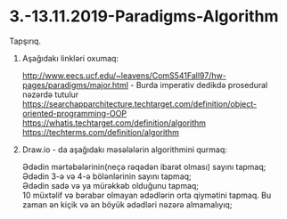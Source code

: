 # 3.-13.11.2019-Paradigms-Algorithm

Tapşırıq.
1. Aşağıdakı linkləri oxumaq:

    http://www.eecs.ucf.edu/~leavens/ComS541Fall97/hw-pages/paradigms/major.html  -  Burda imperativ dedikdə prosedural nəzərdə tutulur    
    https://searchapparchitecture.techtarget.com/definition/object-oriented-programming-OOP
    https://whatis.techtarget.com/definition/algorithm     
    https://techterms.com/definition/algorithm    
    
2. Draw.io - da aşağıdakı məsələlərin algorithmini qurmaq:
    
    Ədədin mərtəbələrinin(neçə rəqədən ibarət olması) sayını tapmaq;     
    Ədədin 3-ə və 4-ə bölənlərinin sayını tapmaq;     
    Ədədin sadə və ya mürəkkəb olduğunu tapmaq;     
    10 müxtəlif və bərabər olmayan ədədlərin orta qiymətini tapmaq. Bu zaman ən kiçik və ən böyük ədədləri nəzərə almamalıyıq;
